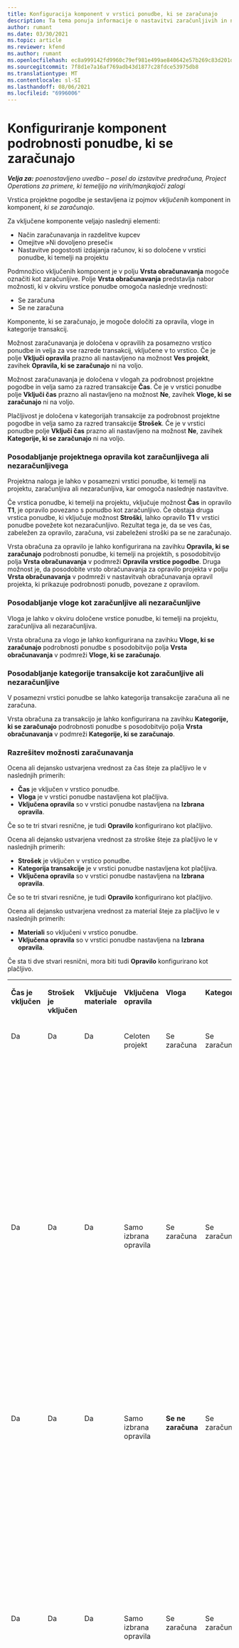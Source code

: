 ```yaml
---
title: Konfiguracija komponent v vrstici ponudbe, ki se zaračunajo
description: Ta tema ponuja informacije o nastavitvi zaračunljivih in nezaračunljivih komponent v vrstici projektne ponudbe.
author: rumant
ms.date: 03/30/2021
ms.topic: article
ms.reviewer: kfend
ms.author: rumant
ms.openlocfilehash: ec8a999142fd9960c79ef981e499ae840642e57b269c83d201d2db006179de09
ms.sourcegitcommit: 7f8d1e7a16af769adb43d1877c28fdce53975db8
ms.translationtype: MT
ms.contentlocale: sl-SI
ms.lasthandoff: 08/06/2021
ms.locfileid: "6996006"
---
```

# <a name="configure-the-chargeable-components-of-a-quote-line"></a>Konfiguriranje komponent podrobnosti ponudbe, ki se zaračunajo 

_**Velja za:** poenostavljeno uvedbo – posel do izstavitve predračuna, Project Operations za primere, ki temeljijo na virih/manjkajoči zalogi_

Vrstica projektne pogodbe je sestavljena iz pojmov *vključenih* komponent in komponent, *ki se zaračunajo*.

Za vključene komponente veljajo naslednji elementi:

  - Način zaračunavanja in razdelitve kupcev
  - Omejitve »Ni dovoljeno preseči« 
  - Nastavitve pogostosti izdajanja računov, ki so določene v vrstici ponudbe, ki temelji na projektu

Podmnožico vključenih komponent je v polju **Vrsta obračunavanja** mogoče označiti kot zaračunljive. Polje **Vrsta obračunavanja** predstavlja nabor možnosti, ki v okviru vrstice ponudbe omogoča naslednje vrednosti:

  - Se zaračuna
  - Se ne zaračuna

Komponente, ki se zaračunajo, je mogoče določiti za opravila, vloge in kategorije transakcij.

Možnost zaračunavanja je določena v opravilih za posamezno vrstico ponudbe in velja za vse razrede transakcij, vključene v to vrstico. Če je polje **Vključi opravila** prazno ali nastavljeno na možnost **Ves projekt**, zavihek **Opravila, ki se zaračunajo** ni na voljo.

Možnost zaračunavanja je določena v vlogah za podrobnost projektne pogodbe in velja samo za razred transakcije **Čas**. Če je v vrstici ponudbe polje **Vključi čas** prazno ali nastavljeno na možnost **Ne**, zavihek **Vloge, ki se zaračunajo** ni na voljo.

Plačljivost je določena v kategorijah transakcije za podrobnost projektne pogodbe in velja samo za razred transakcije **Strošek**. Če je v vrstici ponudbe polje **Vključi čas** prazno ali nastavljeno na možnost **Ne**, zavihek **Kategorije, ki se zaračunajo** ni na voljo.

### <a name="update-a-project-task-to-be-chargeable-or-non-chargeable"></a>Posodabljanje projektnega opravila kot zaračunljivega ali nezaračunljivega

Projektna naloga je lahko v posamezni vrstici ponudbe, ki temelji na projektu, zaračunljiva ali nezaračunljiva, kar omogoča naslednje nastavitve.

Če vrstica ponudbe, ki temelji na projektu, vključuje možnost **Čas** in opravilo **T1**, je opravilo povezano s ponudbo kot zaračunljivo. Če obstaja druga vrstica ponudbe, ki vključuje možnost **Stroški**, lahko opravilo **T1** v vrstici ponudbe povežete kot nezaračunljivo. Rezultat tega je, da se ves čas, zabeležen za opravilo, zaračuna, vsi zabeleženi stroški pa se ne zaračunajo.

Vrsta obračuna za opravilo je lahko konfigurirana na zavihku **Opravila, ki se zaračunajo** podrobnosti ponudbe, ki temelji na projektih, s posodobitvijo polja **Vrsta obračunavanja** v podmreži **Opravila vrstice pogodbe**. Druga možnost je, da posodobite vrsto obračunavanja za opravilo projekta v polju **Vrsta obračunavanja** v podmreži v nastavitvah obračunavanja opravil projekta, ki prikazuje podrobnosti ponudb, povezane z opravilom.

### <a name="update-a-role-to-be-chargeable-or-non-chargeable"></a>Posodabljanje vloge kot zaračunljive ali nezaračunljive

Vloga je lahko v okviru določene vrstice ponudbe, ki temelji na projektu, zaračunljiva ali nezaračunljiva.

Vrsta obračuna za vlogo je lahko konfigurirana na zavihku **Vloge, ki se zaračunajo** podrobnosti ponudbe s posodobitvijo polja **Vrsta obračunavanja** v podmreži **Vloge, ki se zaračunajo**.

### <a name="update-a-transaction-category-to-be-chargeable-or-non-chargeable"></a>Posodabljanje kategorije transakcije kot zaračunljive ali nezaračunljive

V posamezni vrstici ponudbe se lahko kategorija transakcije zaračuna ali ne zaračuna.

Vrsta obračuna za transakcijo je lahko konfigurirana na zavihku **Kategorije, ki se zaračunajo** podrobnosti ponudbe s posodobitvijo polja **Vrsta obračunavanja** v podmreži **Kategorije, ki se zaračunajo**.

### <a name="resolve-chargeability"></a>Razrešitev možnosti zaračunavanja
Ocena ali dejansko ustvarjena vrednost za čas šteje za plačljivo le v naslednjih primerih:

   - **Čas** je vključen v vrstico ponudbe.
   - **Vloga** je v vrstici ponudbe nastavljena kot plačljiva.
   - **Vključena opravila** so v vrstici ponudbe nastavljena na **Izbrana opravila**. 

Če so te tri stvari resnične, je tudi **Opravilo** konfigurirano kot plačljivo. 

Ocena ali dejansko ustvarjena vrednost za stroške šteje za plačljivo le v naslednjih primerih: 

   - **Strošek** je vključen v vrstico ponudbe.
   - **Kategorija transakcije** je v vrstici ponudbe nastavljena kot plačljiva.
   - **Vključena opravila** so v vrstici ponudbe nastavljena na **Izbrana opravila**.

Če so te tri stvari resnične, je tudi **Opravilo** konfigurirano kot plačljivo. 

Ocena ali dejansko ustvarjena vrednost za material šteje za plačljivo le v naslednjih primerih:

   - **Materiali** so vključeni v vrstico ponudbe.
   - **Vključena opravila** so v vrstici ponudbe nastavljena na **Izbrana opravila**.

Če sta ti dve stvari resnični, mora biti tudi **Opravilo** konfigurirano kot plačljivo. 


<table border="0" cellspacing="0" cellpadding="0">
    <tbody>
        <tr>
            <td width="70" valign="top">
                <p>
                    <strong>Čas je vključen</strong>
                </p>
            </td>
            <td width="78" valign="top">
                <p>
                    <strong>Strošek je vključen</strong>
                    <strong></strong>
                </p>
            </td>
            <td width="63" valign="top">
                <p>
                    <strong>Vključuje materiale</strong>
                    <strong></strong>
                </p>
            </td>
            <td width="75" valign="top">
                <p>
                    <strong>Vključena opravila</strong>
                    <strong></strong>
                </p>
            </td>
            <td width="65" valign="top">
                <p>
                    <strong>Vloga</strong>
                    <strong></strong>
                </p>
            </td>
            <td width="70" valign="top">
                <p>
                    <strong>Kategoriji</strong>
                    <strong></strong>
                </p>
            </td>
            <td width="65" valign="top">
                <p>
                    <strong>Opravilo</strong>
                    <strong></strong>
                </p>
            </td>
            <td width="350" valign="top">
                <p>
                    <strong>Vpliv plačljivosti</strong>
                </p>
            </td>
        </tr>
        <tr>
            <td width="70" valign="top">
                <p>
Da </p>
            </td>
            <td width="78" valign="top">
                <p>
Da </p>
            </td>
            <td width="63" valign="top">
                <p>
Da </p>
            </td>
            <td width="75" valign="top">
                <p>
Celoten projekt </p>
            </td>
            <td width="65" valign="top">
                <p>
Se zaračuna </p>
            </td>
            <td width="70" valign="top">
                <p>
Se zaračuna </p>
            </td>
            <td width="65" valign="top">
                <p>
Ni mogoče nastaviti </p>
            </td>
            <td width="350" valign="top">
                <p>
Obračun po dejanskem času: Se zaračuna </p>
                <p>
Vrsta obračuna za dejansko vrednost stroška: Se zaračuna </p>
                <p>
Vrsta obračuna za dejanski material: plačljivo </p>
            </td>
        </tr>
        <tr>
            <td width="70" valign="top">
                <p>
Da </p>
            </td>
            <td width="78" valign="top">
                <p>
Da </p>
            </td>
            <td width="63" valign="top">
                <p>
Da </p>
            </td>
            <td width="75" valign="top">
                <p>
Samo izbrana opravila </p>
            </td>
            <td width="65" valign="top">
                <p>
Se zaračuna </p>
            </td>
            <td width="70" valign="top">
                <p>
Se zaračuna </p>
            </td>
            <td width="65" valign="top">
                <p>
Se zaračuna </p>
            </td>
            <td width="350" valign="top">
                <p>
Obračun po dejanskem času: Se zaračuna </p>
                <p>
Vrsta obračuna za dejansko vrednost stroška: Se zaračuna </p>
                <p>
Vrsta obračuna za dejanski material: plačljivo </p>
            </td>
        </tr>
        <tr>
            <td width="70" valign="top">
                <p>
Da </p>
            </td>
            <td width="78" valign="top">
                <p>
Da </p>
            </td>
            <td width="63" valign="top">
                <p>
Da </p>
            </td>
            <td width="75" valign="top">
                <p>
Samo izbrana opravila </p>
            </td>
            <td width="65" valign="top">
                <p>
                    <strong>Se ne zaračuna</strong>
                </p>
            </td>
            <td width="70" valign="top">
                <p>
Se zaračuna </p>
            </td>
            <td width="65" valign="top">
                <p>
Se zaračuna </p>
            </td>
            <td width="350" valign="top">
                <p>
Obračun po dejanskem času: <strong>Se ne zaračuna</strong>
                </p>
                <p>
Vrsta obračuna za dejansko vrednost stroška: Se zaračuna </p>
                <p>
Vrsta obračuna za dejanski material: plačljivo </p>
            </td>
        </tr>
        <tr>
            <td width="70" valign="top">
                <p>
Da </p>
            </td>
            <td width="78" valign="top">
                <p>
Da </p>
            </td>
            <td width="63" valign="top">
                <p>
Da </p>
            </td>
            <td width="75" valign="top">
                <p>
Samo izbrana opravila </p>
            </td>
            <td width="65" valign="top">
                <p>
Se zaračuna </p>
            </td>
            <td width="70" valign="top">
                <p>
Se zaračuna </p>
            </td>
            <td width="65" valign="top">
                <p>
                    <strong>Se ne zaračuna</strong>
                </p>
            </td>
            <td width="350" valign="top">
                <p>
Obračun po dejanskem času: <strong>Se ne zaračuna</strong>
                </p>
                <p>
Vrsta obračuna za dejanske stroške: <strong>Se ne zaračuna</strong>
                </p>
                <p>
Vrsta obračuna za dejanski material: <strong>Se ne zaračuna</strong>
                </p>
            </td>
        </tr>
        <tr>
            <td width="70" valign="top">
                <p>
Da </p>
            </td>
            <td width="78" valign="top">
                <p>
Da </p>
            </td>
            <td width="63" valign="top">
                <p>
Da </p>
            </td>
            <td width="75" valign="top">
                <p>
Samo izbrana opravila </p>
            </td>
            <td width="65" valign="top">
                <p>
                    <strong>Se ne zaračuna</strong>
                </p>
            </td>
            <td width="70" valign="top">
                <p>
Se zaračuna </p>
            </td>
            <td width="65" valign="top">
                <p>
                    <strong>Se ne zaračuna</strong>
                </p>
            </td>
            <td width="350" valign="top">
                <p>
Obračun po dejanskem času: <strong>Se ne zaračuna</strong>
                </p>
                <p>
Vrsta obračuna za dejanske stroške: <strong>Se ne zaračuna</strong>
                </p>
                <p>
Vrsta obračuna za dejanski material: <strong>Se ne zaračuna</strong>
                </p>
            </td>
        </tr>
        <tr>
            <td width="70" valign="top">
                <p>
Da </p>
            </td>
            <td width="78" valign="top">
                <p>
Da </p>
            </td>
            <td width="63" valign="top">
                <p>
Da </p>
            </td>
            <td width="75" valign="top">
                <p>
Samo izbrana opravila </p>
            </td>
            <td width="65" valign="top">
                <p>
                    <strong>Se ne zaračuna</strong>
                </p>
            </td>
            <td width="70" valign="top">
                <p>
                    <strong>Se ne zaračuna</strong>
                </p>
            </td>
            <td width="65" valign="top">
                <p>
Se zaračuna </p>
            </td>
            <td width="350" valign="top">
                <p>
Obračun po dejanskem času: <strong>Se ne zaračuna</strong>
                </p>
                <p>
Vrsta obračuna za dejanske stroške: <strong>Se ne zaračuna</strong>
                </p>
                <p>
Vrsta obračuna za dejanski material: plačljivo </p>
            </td>
        </tr>
        <tr>
            <td width="70" valign="top">
                <p>
                    <strong>No</strong>
                </p>
            </td>
            <td width="78" valign="top">
                <p>
Da </p>
            </td>
            <td width="63" valign="top">
                <p>
Da </p>
            </td>
            <td width="75" valign="top">
                <p>
Celoten projekt </p>
            </td>
            <td width="65" valign="top">
                <p>
Ni mogoče nastaviti </p>
            </td>
            <td width="70" valign="top">
                <p>
                    <strong>Se zaračuna</strong>
                </p>
            </td>
            <td width="65" valign="top">
                <p>
Ni mogoče nastaviti </p>
            </td>
            <td width="350" valign="top">
                <p>
Obračun po dejanskem času: <strong>Ni na voljo</strong>
                </p>
                <p>
Vrsta obračuna za dejansko vrednost stroška: Se zaračuna </p>
                <p>
Vrsta obračuna za dejanski material: plačljivo </p>
            </td>
        </tr>
        <tr>
            <td width="70" valign="top">
                <p>
                    <strong>No</strong>
                </p>
            </td>
            <td width="78" valign="top">
                <p>
Da </p>
            </td>
            <td width="63" valign="top">
                <p>
Da </p>
            </td>
            <td width="75" valign="top">
                <p>
Celoten projekt </p>
            </td>
            <td width="65" valign="top">
                <p>
Ni mogoče nastaviti </p>
            </td>
            <td width="70" valign="top">
                <p>
                    <strong>Se ne zaračuna</strong>
                </p>
            </td>
            <td width="65" valign="top">
                <p>
Ni mogoče nastaviti </p>
            </td>
            <td width="350" valign="top">
                <p>
Obračun po dejanskem času: <strong>Ni na voljo</strong>
                </p>
                <p>
Vrsta obračuna za dejanske stroške: <strong>Se ne zaračuna</strong>
                </p>
                <p>
Vrsta obračuna za dejanski material: plačljivo </p>
            </td>
        </tr>
        <tr>
            <td width="70" valign="top">
                <p>
Da </p>
            </td>
            <td width="78" valign="top">
                <p>
                    <strong>No</strong>
                </p>
            </td>
            <td width="63" valign="top">
                <p>
Da </p>
            </td>
            <td width="75" valign="top">
                <p>
Celoten projekt </p>
            </td>
            <td width="65" valign="top">
                <p>
Se zaračuna </p>
            </td>
            <td width="70" valign="top">
                <p>
Ni mogoče nastaviti </p>
            </td>
            <td width="65" valign="top">
                <p>
Ni mogoče nastaviti </p>
            </td>
            <td width="350" valign="top">
                <p>
Obračun po dejanskem času: Se zaračuna </p>
                <p>
Vrsta obračuna za dejanske stroške:<strong> Ni na voljo</strong>
                </p>
                <p>
Vrsta obračuna za dejanski material: plačljivo </p>
            </td>
        </tr>
        <tr>
            <td width="70" valign="top">
                <p>
Da </p>
            </td>
            <td width="78" valign="top">
                <p>
                    <strong>No</strong>
                </p>
            </td>
            <td width="63" valign="top">
                <p>
Da </p>
            </td>
            <td width="75" valign="top">
                <p>
Celoten projekt </p>
            </td>
            <td width="65" valign="top">
                <p>
                    <strong>Se ne zaračuna</strong>
                </p>
            </td>
            <td width="70" valign="top">
                <p>
Ni mogoče nastaviti </p>
            </td>
            <td width="65" valign="top">
                <p>
Ni mogoče nastaviti </p>
            </td>
            <td width="350" valign="top">
                <p>
Obračun po dejanskem času: <strong>Se ne zaračuna</strong>
                </p>
                <p>
Vrsta obračuna za dejanske stroške:<strong> Ni na voljo</strong>
                </p>
                <p>
Vrsta obračuna za dejanski material: plačljivo </p>
            </td>
        </tr>
        <tr>
            <td width="70" valign="top">
                <p>
Da </p>
            </td>
            <td width="78" valign="top">
                <p>
Da </p>
            </td>
            <td width="63" valign="top">
                <p>
                    <strong>No</strong>
                </p>
            </td>
            <td width="75" valign="top">
                <p>
Celoten projekt </p>
            </td>
            <td width="65" valign="top">
                <p>
Se zaračuna </p>
            </td>
            <td width="70" valign="top">
                <p>
Se zaračuna </p>
            </td>
            <td width="65" valign="top">
                <p>
Ni mogoče nastaviti </p>
            </td>
            <td width="350" valign="top">
                <p>
Obračun po dejanskem času: Se zaračuna </p>
                <p>
Vrsta obračuna za dejansko vrednost stroška: Se zaračuna </p>
                <p>
Vrsta obračuna za dejanski material: <strong>Ni na voljo</strong>
                </p>
            </td>
        </tr>
        <tr>
            <td width="70" valign="top">
                <p>
Da </p>
            </td>
            <td width="78" valign="top">
                <p>
Da </p>
            </td>
            <td width="63" valign="top">
                <p>
                    <strong>No</strong>
                </p>
            </td>
            <td width="75" valign="top">
                <p>
Celoten projekt </p>
            </td>
            <td width="65" valign="top">
                <p>
                    <strong>Se ne zaračuna</strong>
                </p>
            </td>
            <td width="70" valign="top">
                <p>
                    <strong>Se ne zaračuna</strong>
                </p>
            </td>
            <td width="65" valign="top">
                <p>
Ni mogoče nastaviti </p>
            </td>
            <td width="350" valign="top">
                <p>
Obračun po dejanskem času: <strong>Se ne zaračuna</strong>
                </p>
                <p>
Vrsta obračuna za dejanske stroške: <strong>Se ne zaračuna</strong>
                </p>
                <p>
Vrsta obračuna za dejanski material: <strong>Ni na voljo</strong>
                </p>
            </td>
        </tr>
    </tbody>
</table>



[!INCLUDE[footer-include](../../includes/footer-banner.md)]
